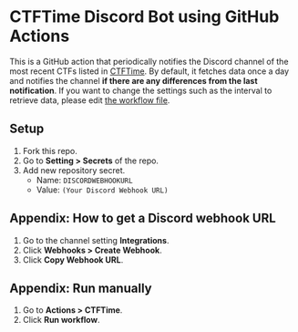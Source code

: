 # CTFTime Discord Bot using GitHub Actions
This is a GitHub action that periodically notifies the Discord channel of the most recent CTFs listed in [CTFTime](https://ctftime.org/). By default, it fetches data once a day and notifies the channel **if there are any differences from the last notification**. If you want to change the settings such as the interval to retrieve data, please edit [the workflow file](.github/workflows/ctftime.yml).

## Setup
1. Fork this repo.
2. Go to **Setting > Secrets** of the repo.
3. Add new repository secret.
   - Name: `DISCORDWEBHOOKURL`
   - Value: `(Your Discord Webhook URL)`

## Appendix: How to get a Discord webhook URL
1. Go to the channel setting **Integrations**.
2. Click **Webhooks > Create Webhook**.
3. Click **Copy Webhook URL**.

## Appendix: Run manually
1. Go to **Actions > CTFTime**.
2. Click **Run workflow**.